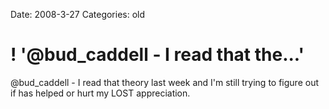 Date: 2008-3-27
Categories: old

# ! '@bud_caddell - I read that the...'

@bud_caddell - I read that theory last week and I'm still trying to figure out if has helped or hurt my LOST appreciation.
